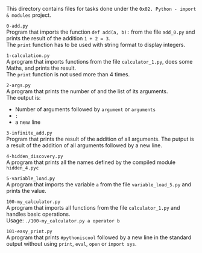This directory contains files for tasks done under the `0x02. Python - import & modules` project.<br>


`0-add.py`<br>
Program that imports the function `def add(a, b):` from the file `add_0.py` and prints the result of the addition `1 + 2 = 3`.<br>
The `print` function has to be used with string format to display integers.


`1-calculation.py`<br>
A program that imports functions from the file `calculator_1.py`, does some Maths, and prints the result.<br>
The `print` function is not used more than 4 times.


`2-args.py`<br>
A program that prints the number of and the list of its arguments.<br>
The output is:
- Number of arguments followed by `argument` or `arguments`
- `:`
- a new line


`3-infinite_add.py`<br>
Program that prints the result of the addition of all arguments.
The putput is a result of the addition of all arguments followed by a new line.


`4-hidden_discovery.py`<br>
A program that prints all the names defined by the compiled module `hidden_4.pyc`


`5-variable_load.py`<br>
A program that imports the variable `a` from the file `variable_load_5.py` and prints the value.


`100-my_calculator.py`<br>
A program that imports all functions from the file `calculator_1.py` and handles basic operations.<br>
Usage: `./100-my_calculator.py a operator b`


`101-easy_print.py`<br>
A program that prints `#pythoniscool` followed by a new line in the standard output without using `print`, `eval`, `open` or `import sys`.
